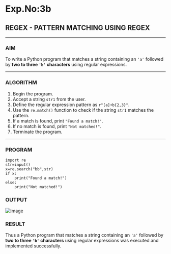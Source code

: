 # Exp.No:3b  
## REGEX - PATTERN MATCHING USING REGEX

---

### AIM  
To write a Python program that matches a string containing an `'a'` followed by **two to three `'b'` characters** using regular expressions.

---

### ALGORITHM

1. Begin the program.  
2. Accept a string `str1` from the user.  
3. Define the regular expression pattern as `r"[a]+b{2,3}"`.  
4. Use the `re.match()` function to check if the string `str1` matches the pattern.  
5. If a match is found, print `"Found a match!"`.  
6. If no match is found, print `"Not matched!"`.  
7. Terminate the program.

---

### PROGRAM

```
import re
str=input()
x=re.search("bb",str)
if x:
    print("Found a match!")
else:
    print("Not matched!")

```
### OUTPUT
![image](https://github.com/user-attachments/assets/9e3f6507-61bc-4673-8618-f66403c64ea3)

### RESULT
Thus a Python program that matches a string containing an `'a'` followed by **two to three `'b'` characters** using regular expressions was executed and implemented successfully.
